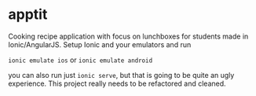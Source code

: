 apptit
======

Cooking recipe application with focus on lunchboxes for students made in Ionic/AngularJS. 
Setup Ionic and your emulators and run

```ionic emulate ios``` or ```ionic emulate android```

you can also run just ```ionic serve```, but that is going to be quite an ugly experience.
This project really needs to be refactored and cleaned.

